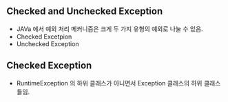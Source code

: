 
## Checked and Unchecked Exception

* JAVa 에서 예외 처리 메커니즘은 크게 두 가지 유형의 예외로 나눌 수 있음.
* Checked Excetpion
* Unchecked Exception



## Checked Exception

* RuntimeException 의 하위 클래스가 아니면서 Exception 클래스의 하위 클래스들임.




